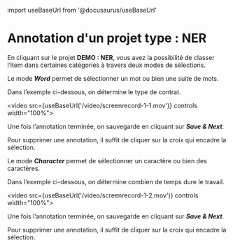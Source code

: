 import useBaseUrl from '@docusaurus/useBaseUrl'

# Annotation d'un projet type : NER

En cliquant sur le projet **DEMO : NER**, vous avez la possibilité de classer l’item dans certaines catégories à travers deux modes de sélections.

Le mode **_Word_** permet de sélectionner un mot ou bien une suite de mots.

Dans l’exemple ci-dessous, on détermine le type de contrat.

<video src={useBaseUrl('/video/screenrecord-1-1.mov')} controls width="100%"></video>

Une fois l’annotation terminée, on sauvegarde en cliquant sur **_Save & Next_**.

Pour supprimer une annotation, il suffit de cliquer sur la croix qui encadre la sélection.

Le mode **_Character_** permet de sélectionner un caractère ou bien des caractères.

Dans l’exemple ci-dessous, on détermine combien de temps dure le travail.

<video src={useBaseUrl('/video/screenrecord-1-2.mov')} controls width="100%"></video>

Une fois l’annotation terminée, on sauvegarde en cliquant sur **_Save & Next_**.

Pour supprimer une annotation, il suffit de cliquer sur la croix qui encadre la sélection.

